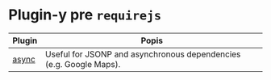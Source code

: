 # Plugin-y pre ```requirejs```

Plugin 			| Popis
--------------- | -------------
[async](https://github.com/millermedeiros/requirejs-plugins/blob/master/src/async.js)  | Useful for JSONP and asynchronous dependencies (e.g. Google Maps).